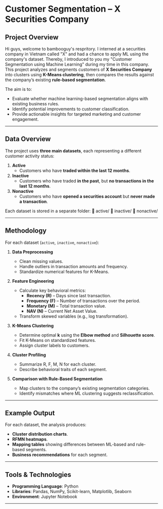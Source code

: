 # Customer Segmentation – X Securities Company

## Project Overview
Hi guys, welcome to bambooguy's respritory. I interned at a securities company in Vietnam called "X" and had a chance to apply ML using the company's dataset. Thereby, I introduced to you my "Customer Segmentation using Machine Learning" during my time in this company. This project analyzes and segments customers of **X Securities Company** into clusters using **K-Means clustering**, then compares the results against the company’s existing **rule-based segmentation**.

The aim is to:
- Evaluate whether machine learning-based segmentation aligns with existing business rules.
- Identify potential improvements to customer classification.
- Provide actionable insights for targeted marketing and customer engagement.

---

## Data Overview
The project uses **three main datasets**, each representing a different customer activity status:

1. **Active**  
   - Customers who have **traded within the last 12 months**.
2. **Inactive**  
   - Customers who have traded **in the past**, but **no transactions in the last 12 months**.
3. **Nonactive**  
   - Customers who have **opened a securities account** but **never made a transaction**.

Each dataset is stored in a separate folder:
📁 active/
📁 inactive/
📁 nonactive/


---

## Methodology
For each dataset (`active`, `inactive`, `nonactive`):

1. **Data Preprocessing**
   - Clean missing values.
   - Handle outliers in transaction amounts and frequency.
   - Standardize numerical features for K-Means.

2. **Feature Engineering**
   - Calculate key behavioral metrics:
     - **Recency (R)** – Days since last transaction.
     - **Frequency (F)** – Number of transactions over the period.
     - **Monetary (M)** – Total transaction value.
     - **NAV (N)** – Current Net Asset Value.
   - Transform skewed variables (e.g., log transformation).

3. **K-Means Clustering**
   - Determine optimal **k** using the **Elbow method** and **Silhouette score**.
   - Fit K-Means on standardized features.
   - Assign cluster labels to customers.

4. **Cluster Profiling**
   - Summarize R, F, M, N for each cluster.
   - Describe behavioral traits of each segment.

5. **Comparison with Rule-Based Segmentation**
   - Map clusters to the company’s existing segmentation categories.
   - Identify mismatches where ML clustering suggests reclassification.

---

## Example Output
For each dataset, the analysis produces:
- **Cluster distribution charts**.
- **RFMN heatmaps**.
- **Mapping tables** showing differences between ML-based and rule-based segments.
- **Business recommendations** for each segment.

---

## Tools & Technologies
- **Programming Language**: Python  
- **Libraries**: Pandas, NumPy, Scikit-learn, Matplotlib, Seaborn  
- **Environment**: Jupyter Notebook

---

